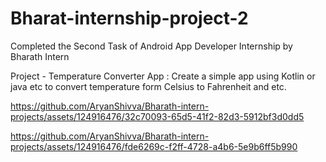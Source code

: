 # Bharat-internship-project-2



Completed the Second Task of Android App Developer Internship by Bharath Intern

Project - Temperature Converter App :
Create a simple app using Kotlin or java etc
to convert temperature form Celsius to
Fahrenheit and etc.


https://github.com/AryanShivva/Bharath-intern-projects/assets/124916476/32c70093-65d5-41f2-82d3-5912bf3d0dd5



https://github.com/AryanShivva/Bharath-intern-projects/assets/124916476/fde6269c-f2ff-4728-a4b6-5e9b6ff5b990
